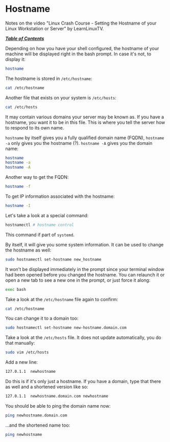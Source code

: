 # Hostname

Notes on the video "Linux Crash Course - Setting the Hostname of your Linux
Workstation or Server" by LearnLinuxTV.

[***Table of Contents***](/README.md)  

Depending on how you have your shell configured, the hostname of your machine 
will be displayed right in the bash prompt. In case it's not, to display it:

```bash
hostname
```

The hostname is stored in `/etc/hostname`:

```bash
cat /etc/hostname
```

Another file that exists on your system is `/etc/hosts`:

```bash
cat /etc/hosts
```

It may contain various domains your server may be known as. If you have a
hostname, you want it to be in this file. This is where you tell the server how
to respond to its own name.

`hostname` by itself gives you a fully qualified domain name (FQDN), `hostname
-a` only gives you the hostname (?). `hostname -A` gives you the domain name:

```bash
hostname
hostname -a
hostname -A
```

Another way to get the FQDN:

```bash
hostname -f
```

To get IP information associated with the hostname:

```bash
hostname -I
```

Let's take a look at a special command:

```bash
hostnamectl # hostname control
```

This command if part of `systemd`.

By itself, it will give you some system information. It can be used to change
the hostname as well:

```bash
sudo hostnamectl set-hostname new_hostname
```

It won't be displayed immediately in the prompt since your terminal window had
been opened before you changed the hostname. You can relaunch it or open a new
tab to see a new one in the prompt, or just force it along:

```bash
exec bash
```

Take a look at the `/etc/hostname` file again to confirm:

```bash
cat /etc/hostname
```

You can change it to a domain too:

```bash
sudo hostnamectl set-hostname new-hostname.domain.com
```

Take a look at the `/etc/hosts` file. It does not update automatically, you do
that manually:

```bash
sudo vim /etc/hosts
```

Add a new line:

```bash
127.0.1.1  newhostname
```

Do this is if it's only just a hostname. If you have a domain, type that there
as well and a shortened version like so:

```bash
127.0.1.1  newhostname.domain.com newhostname
```

You should be able to ping the domain name now:

```bash
ping newhostname.domain.com 
```

...and the shortened name too:

```bash
ping newhostname 
```

